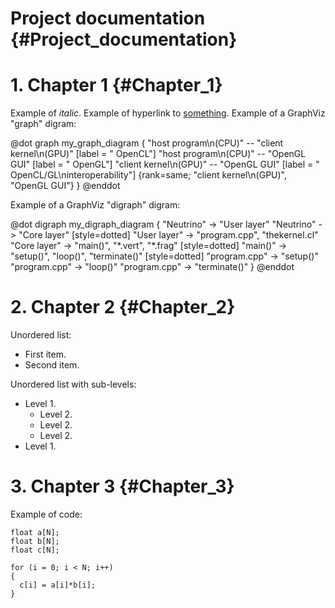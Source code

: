 # Project documentation {#Project_documentation}

# 1. Chapter 1 {#Chapter_1}
Example of *italic*. Example of hyperlink to [something](https://example.com/).
Example of a GraphViz "graph" digram:

@dot
graph my_graph_diagram
{
  "host program\n(CPU)" -- "client kernel\n(GPU)" [label = " OpenCL"]
  "host program\n(CPU)" -- "OpenGL GUI" [label = " OpenGL"]
  "client kernel\n(GPU)" -- "OpenGL GUI" [label = " OpenCL/GL\ninteroperability"]
  {rank=same; "client kernel\n(GPU)", "OpenGL GUI"}
}
@enddot

Example of a GraphViz "digraph" digram:

@dot
digraph my_digraph_diagram
{
  "Neutrino" -> "User layer"
  "Neutrino" -> "Core layer" [style=dotted]
  "User layer" -> "program.cpp", "thekernel.cl"
  "Core layer" -> "main()", "\*.vert", "\*.frag" [style=dotted]
  "main()" -> "setup()", "loop()", "terminate()" [style=dotted]
  "program.cpp" -> "setup()"
  "program.cpp" -> "loop()"
  "program.cpp" -> "terminate()"
}
@enddot

# 2. Chapter 2 {#Chapter_2}
Unordered list:
- First item.
- Second item.

Unordered list with sub-levels:
- Level 1.
  - Level 2.
  - Level 2.
  - Level 2.
- Level 1.

# 3. Chapter 3 {#Chapter_3}
Example of code:
```
float a[N];
float b[N];
float c[N];

for (i = 0; i < N; i++)
{
  c[i] = a[i]*b[i];
}
```
